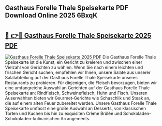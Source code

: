 ## Gasthaus Forelle Thale Speisekarte PDF Download Online 2025 6BxqK

# <h2><a href="http://gc5nph0.nevu.top/?p=Gasthaus+Forelle+Thale+Speisekarte">🔗 👉🔴 Gasthaus Forelle Thale Speisekarte 2025 PDF</a></h2>

[![Gasthaus Forelle Thale Speisekarte 2025 PDF](https://i.imgur.com/dBaPXMq.png)](http://gc5nph0.nevu.top/?p=Gasthaus+Forelle+Thale+Speisekarte)
Die Gasthaus Forelle Thale Speisekarte ist die Kunst, ein Gericht zu kreieren und zwischen einer Vielzahl von Gerichten zu wählen. Wenn Sie nach einem leichten und frischen Gericht suchen, empfehlen wir Ihnen, unsere Salate aus unserer Salatabteilung auf der Gasthaus Forelle Thale Speisekarte unseres Restaurants zu probieren. Für diejenigen, die Fleisch bevorzugen, bieten wir eine umfangreiche Auswahl an Gerichten auf der Gasthaus Forelle Thale Speisekarte an: Rindfleisch, Schweinefleisch, Huhn und Fisch. Unseren Auserwählten bieten wir Gourmet-Gerichte wie Schaschlik und Steak an, die auf einem alten Feuer zubereitet werden. Unsere Gasthaus Forelle Thale Speisekarte umfasst eine große Auswahl an Desserts, von klassischen Torten und Kuchen bis hin zu exquisiten Crème Brûlée und Schokoladen-Schokoladen-kulinarischen Arrangements.
